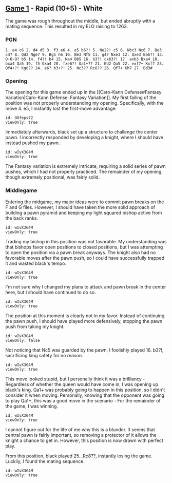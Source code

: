 ## [Game 1](https://lichess.org/y2fX6OhM) - Rapid (10+5) - White

The game was rough throughout the middle, but ended abruptly with a mating sequence. This resulted in my ELO raising to 1263.

### PGN

```
1. e4 c6 2. d4 d5 3. f3 e6 4. e5 b6?! 5. Ne2?! c5 6. Nbc3 Nc6 7. Be3 c4? 8. Qd2 Nge7 9. Bg5 h6 10. Be3 Nf5 11. g4? Nxe3 12. Qxe3 Ba6?! 13. O-O-O? b5 14. f4?! b4 15. Na4 Bb5 16. b3?! cxb3?! 17. axb3 Bxa4 18. bxa4 Qa5 19. f5 Qxa4 20. fxe6?! Qa1+?? 21. Kd2 Qa5 22. exf7+ Kxf7 23. Qf4+?! Kg8?? 24. e6? b3+?! 25. Nc3?? Rc8?? 26. Qf7+ Kh7 27. Bd3# 
```

### Opening

The opening for this game ended up in the [[Caro-Kann Defense#Fantasy Variation|Caro-Kann Defense: Fantasy Variation]]. My first failing of the position was not properly understanding my opening. Specifically, with the move 4. e5, I instantly lost the first-move advantage:

```chesser
id: OOfeps72
viewOnly: true
```

Immediately afterwards, black set up a structure to challenge the center pawn. I incorrectly responded by developing a knight, where I should have instead pushed my pawn.

```chesser
id: wIvX3G4M
viewOnly: true
```

The Fantasy variation is extremely intricate, requiring a solid series of pawn pushes, which I had not properly practiced. The remainder of my opening, though extremely positional, was fairly solid.

### Middlegame

Entering the midgame, my major ideas were to commit pawn breaks on the F and G files. However, I should have taken the more solid approach of building a pawn pyramid and keeping my light squared bishop active from the back ranks.

```chesser
id: wIvX3G4M
viewOnly: true
```

Trading my bishop in this position was not favorable. My understanding was that bishops favor open positions to closed positions, but I was attempting to open the position via a pawn break anyways. The knight also had no favorable moves after the pawn push, so I could have successfully trapped it and wasted black's tempo.

```chesser
id: wIvX3G4M
viewOnly: true
```

I'm not sure why I changed my plans to attack and pawn break in the center here, but I should have continued to do so.

```chesser
id: wIvX3G4M
viewOnly: true
```

The position at this moment is clearly not in my favor. Instead of continuing the pawn push, I should have played more defensively, stopping the pawn push from taking my knight.

```chesser
id: wIvX3G4M
viewOnly: false
```

Not noticing that Nc5 was guarded by the pawn, I foolishly played 16. b3?!, sacrificing king safety for no reason.

```chesser
id: wIvX3G4M
viewOnly: true
```

This move looked stupid, but I personally think it was a brilliancy - Regardless of whether the queen would have come in, I was opening up black's king. Qa1+ was probably going to happen in this position, so I didn't consider it when moving. Personally, knowing that the opponent was going to play Qa1+, this was a good move in the scenario - For the remainder of the game, I was winning.

```chesser
id: wIvX3G4M
viewOnly: true
```

I cannot figure out for the life of me why this is a blunder. It seems that central pawn is fairly important, so removing a protector of it allows the knight a chance to get in. However, this position is now drawn with perfect play.

From this position, black played 25...Rc8??, instantly losing the game. Luckily, I found the mating sequence.

```chesser
id: wIvX3G4M
viewOnly: true
```
